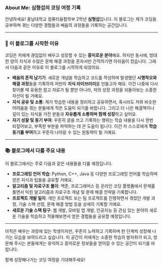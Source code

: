 ### About Me: 심형섭의 코딩 여정 기록

안녕하세요! 충남대학교 컴퓨터융합학부 2학년 **심형섭**입니다. 이 블로그는 제가 코딩을 공부하며 겪는 다양한 경험들과 배움의 과정들을 기록하는 공간입니다.

---

### 🌟 이 블로그를 시작한 이유

코딩은 저에게 끊임없이 배우고 성장할 수 있는 **흥미로운 분야**예요. 하지만 동시에, 방대한 양의 지식과 수많은 문제 해결 과정을 혼자서만 간직하기엔 아쉬움이 컸습니다. 그래서 다음과 같은 이유로 이 블로그를 시작하게 되었어요.

* **배움의 흔적 남기기**: 새로운 개념을 학습하고 코드를 작성하며 발생했던 **시행착오와 해결 과정**들을 기록하여 저만의 **지식 라이브러리**를 만들고자 해요. 이건 나중에 다시 찾아볼 때 유용한 참고 자료가 될 뿐만 아니라, 저의 성장 과정을 되돌아보는 소중한 자산이 될 거예요.
* **지식 공유 및 소통**: 제가 학습한 내용을 정리하고 공유하면서, 혹시라도 저와 비슷한 어려움을 겪는 분들에게 작은 도움이 되기를 바랍니다. 그리고 더 나은 해결책이나 깊이 있는 지식을 가진 분들과 **자유롭게 소통하며 함께 성장**하고 싶어요.
* **자기 성찰 및 동기 부여**: 꾸준히 글을 쓰고 기록하는 행위는 학습 내용을 다시 한번 되짚어보고, 부족한 부분을 파악하는 데 큰 도움이 됩니다. 이건 저 스스로에게 **학습 동기를 부여**하고 꾸준히 나아갈 수 있는 원동력이 될 거예요.

---

### 📚 블로그에서 다룰 주요 내용

이 블로그에서는 주로 다음과 같은 내용들을 다룰 예정입니다.

* **프로그래밍 언어 학습**: Python, C++, Java 등 다양한 프로그래밍 언어를 학습하며 얻은 지식과 팁들을 공유할 거예요.
* **알고리즘 및 자료구조 풀이**: 백준, 프로그래머스 등 온라인 코딩 플랫폼에서 문제를 풀면서 익힌 알고리즘과 자료구조 개념 및 문제 해결 전략을 기록합니다.
* **프로젝트 개발 일지**: 개인 프로젝트 또는 팀 프로젝트를 진행하면서 겪었던 개발 과정, 기술 스택 선정, 문제 해결 방법 등을 상세히 기록할 거예요.
* **새로운 기술 스택 탐구**: 웹 개발, 모바일 앱 개발, 인공지능 등 관심 있는 분야의 새로운 기술을 학습하고 적용해보면서 얻은 경험들을 공유할 예정입니다.

---

아직은 배우는 과정에 있는 학생이지만, 꾸준히 노력하고 기록하며 한 단계씩 성장해 나가는 모습을 보여드리고 싶습니다. 이 공간이 저에게는 소중한 학습의 발자취가 되고, 방문해 주시는 분들에게는 유익하고 흥미로운 정보들을 얻어갈 수 있는 공간이 되기를 바랍니다.

함께 성장해나가는 코딩 여정을 기대해주세요!